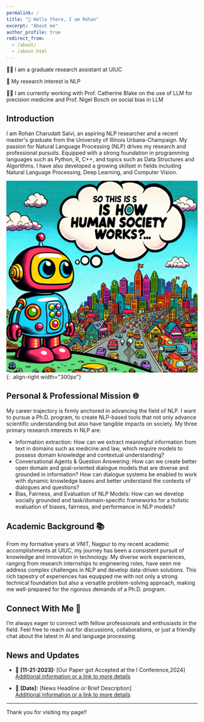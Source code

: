```yaml
---
permalink: /
title: "👋 Hello there, I am Rohan"
excerpt: "About me"
author_profile: true
redirect_from: 
  - /about/
  - /about.html
---
```


🧑‍💻 I am a graduate research assistant at UIUC 

🔬 My research interest is NLP

👩‍🏫 I am currently working with Prof. Catherine Blake on the use of LLM for precision medicine and Prof. Nigel Bosch on social bias in LLM

## Introduction
I am Rohan Charudatt Salvi, an aspiring NLP researcher and a recent master's graduate from the University of Illinois Urbana-Champaign. My passion for Natural Language Processing (NLP) drives my research and professional pursuits. Equipped with a strong foundation in programming languages such as Python, R, C++, and topics such as Data Structures and Algorithms. I have also developed a growing skillset in fields including Natural Language Processing, Deep Learning, and Computer Vision.

![Illustration of using NLP to understand society and evaluate biases in it](/images/robot_society.png){: .align-right width="300px"}
## Personal & Professional Mission 🌐

My career trajectory is firmly anchored in advancing the field of NLP. I want to pursue a Ph.D. program, to create NLP-based tools that not only advance scientific understanding but also have tangible impacts on society. My three primary research interests in NLP are:

- Information extraction: How can we extract meaningful information from text in domains such as medicine and law, which require models to possess domain knowledge and contextual understanding?
- Conversational Agents & Question Answering: How can we create better open domain and goal-oriented dialogue models that are diverse and grounded in information? How can dialogue systems be enabled to work with dynamic knowledge bases and better understand the contexts of dialogues and questions?
- Bias, Fairness, and Evaluation of NLP Models: How can we develop socially grounded and task/domain-specific frameworks for a holistic evaluation of biases, fairness, and performance in NLP models?

## Academic Background 📚
From my formative years at VNIT, Nagpur to my recent academic accomplishments at UIUC, my journey has been a consistent pursuit of knowledge and innovation in technology. My diverse work experiences, ranging from research internships to engineering roles, have seen me address complex challenges in NLP and develop data-driven solutions. This rich tapestry of experiences has equipped me with not only a strong technical foundation but also a versatile problem-solving approach, making me well-prepared for the rigorous demands of a Ph.D. program. 


## Connect With Me 🤝
I’m always eager to connect with fellow professionals and enthusiasts in the field. Feel free to reach out for discussions, collaborations, or just a friendly chat about the latest in AI and language processing.

## News and Updates

- 📰 **[11-21-2023]:** [Our Paper got Accepted at the I Conference,2024]  
  [Additional information or a link to more details](Link_to_More_Details)

- 🎤 **[Date]:** [News Headline or Brief Description]  
  [Additional information or a link to more details](Link_to_More_Details)

---

Thank you for visiting my page!!

